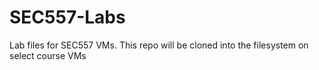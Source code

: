 # SEC557-Labs
Lab files for SEC557 VMs. This repo will be cloned into the filesystem on select course VMs
